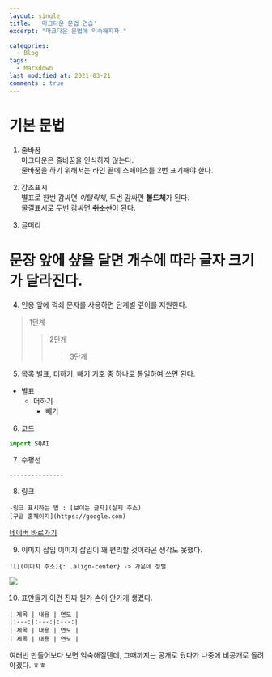 ```yaml
---
layout: single
title:  '마크다운 문법 연습'
excerpt: "마크다운 문법에 익숙해지자."

categories:
  - Blog
tags:
  - Markdown
last_modified_at: 2021-03-21
comments : true
---
```


# 기본 문법

1. 줄바꿈  
마크다운은 줄바꿈을 인식하지 않는다.  
줄바꿈을 하기 위해서는 라인 끝에 스페이스를 2번 표기해야 한다.  

2. 강조표시  
별표로 한번 감싸면 *이탤릭체*, 두번 감싸면 **볼드체**가 된다.  
물결표시로 두번 감싸면 ~~취소선~~이 된다.  

3. 글머리  
# 문장 앞에 샾을 달면 개수에 따라 글자 크기가 달라진다.  

4. 인용
앞에 꺽쇠 문자를 사용하면 단계별 깊이를 지원한다.
>1단계
>>2단계
>>>3단계

5. 목록
별표, 더하기, 빼기 기호 중 하나로 통일하여 쓰면 된다.
- 별표
  - 더하기
    - 빼기

6. 코드
```python
import SQAI
```
7. 수평선
```
---------------
```
8. 링크
```
-링크 표시하는 법 : [보이는 글자](실제 주소)
[구글 홈페이지](https://google.com)
```
[네이버 바로가기](https://naver.com)

9. 이미지 삽입
이미지 삽입이 꽤 편리할 것이라곤 생각도 못했다.
```
![](이미지 주소){: .align-center} -> 가운데 정렬
```
![](https://t1.daumcdn.net/cfile/blog/2666BD3D54268E961C)

10. 표만들기
이건 진짜 뭔가 손이 안가게 생겼다.
```
| 제목 | 내용 | 연도 |
|:---:|:---:|:---:|
| 제목 | 내용 | 연도 |
| 제목 | 내용 | 연도 |
```

여러번 만들어보다 보면 익숙해질텐데, 그때까지는 공개로 뒀다가 나중에 비공개로 돌려야겠다. ㅎㅎ
